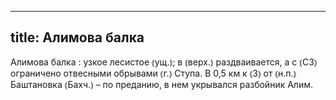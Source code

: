 
---
title: Алимова балка
---
Алимова балка
: узкое лесистое ⦅ущ.⦆; в ⦅верх.⦆ раздваивается, а с ⦅СЗ⦆ ограничено отвесными обрывами ⦅г.⦆ Ступа. В 0,5 км к ⦅З⦆ от ⦅н.п.⦆ Баштановка ⦅Бахч.⦆ – по преданию, в нем укрывался разбойник Алим.
